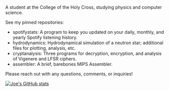 A student at the College of the Holy Cross, studying physics and computer science. 

See my pinned repositories:
- spotifystats: A program to keep you updated on your daily, monthly, and yearly Spotify listening history.
- hydrodynamics: Hydrodynamical simulation of a neutron star; additional files for plotting, analysis, etc.
- cryptanalysis: Three programs for decryption, encryption, and analysis of Vigenere and LFSR ciphers.
- assembler: A brief, barebones MIPS Assembler.

Please reach out with any questions, comments, or inquiries!

[![Joe's GitHub stats](https://github-readme-stats.vercel.app/api?username=joee9&show_icons=true&theme=onedark)](https://github.com/anuraghazra/github-readme-stats)

